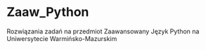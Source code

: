# Zaaw_Python
Rozwiązania zadań na przedmiot Zaawansowany Język Python na Uniwersytecie Warmińsko-Mazurskim
